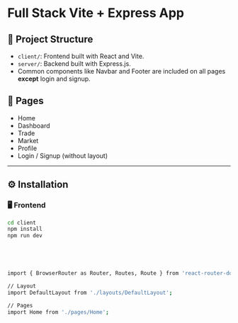 # Full Stack Vite + Express App

## 📁 Project Structure

- `client/`: Frontend built with React and Vite.
- `server/`: Backend built with Express.js.
- Common components like Navbar and Footer are included on all pages **except** login and signup.

## 🧱 Pages

- Home
- Dashboard
- Trade
- Market
- Profile
- Login / Signup (without layout)

---

## ⚙️ Installation

### 🖥️ Frontend

```bash
cd client
npm install
npm run dev





import { BrowserRouter as Router, Routes, Route } from 'react-router-dom';

// Layout
import DefaultLayout from './layouts/DefaultLayout';

// Pages
import Home from './pages/Home';

